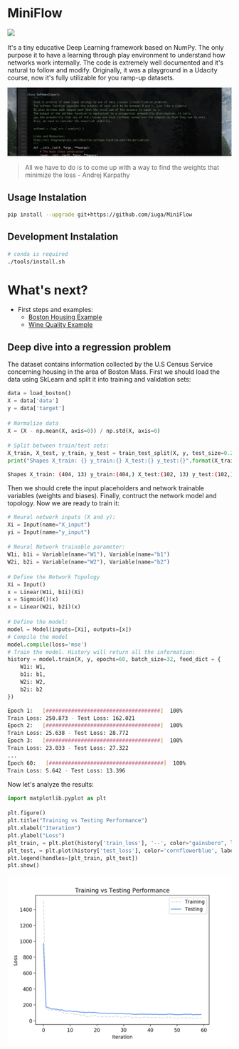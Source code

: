 # MiniFlow
![](https://travis-ci.org/iuga/MiniFlow.svg?branch=master)

It's a tiny educative Deep Learning framework based on NumPy. The only purpose it to have a learning through play environment to understand how networks work internally. The code is extremely well documented and it's natural to follow and modify. Originally, it was a playground in a Udacity course, now it's fully utilizable for you ramp-up datasets.

![](docs/main_screenshot.png)

> All we have to do is to come up with a way to find the weights that minimize the loss - Andrej Karpathy

## Usage Instalation
```bash
pip install --upgrade git+https://github.com/iuga/MiniFlow
```

## Development Instalation
```bash
# conda is required
./tools/install.sh
```

# What's next?
- First steps and examples:
  - [Boston Housing Example](examples/BostonHousingExample.ipynb)
  - [Wine Quality Example](examples/WineQuality.ipynb)

## Deep dive into a regression problem
The dataset contains information collected by the U.S Census Service concerning housing in the area of Boston Mass.
First we should load the data using SkLearn and split it into training and validation sets:

```python
data = load_boston()
X = data['data']
y = data['target']

# Normalize data
X = (X - np.mean(X, axis=0)) / np.std(X, axis=0)

# Split between train/test sets:
X_train, X_test, y_train, y_test = train_test_split(X, y, test_size=0.20)
print("Shapes X_train: {} y_train:{} X_test:{} y_test:{}".format(X_train.shape, y_train.shape, X_test.shape, y_test.shape))
```
```bash
Shapes X_train: (404, 13) y_train:(404,) X_test:(102, 13) y_test:(102,)
```

Then we should crete the input placeholders and network trainable variables (weights and biases). Finally, contruct the network model and topology. Now we are ready to train it:
```python
# Neural network inputs (X and y):
Xi = Input(name="X_input")
yi = Input(name="y_input")

# Neural Network trainable parameter:
W1i, b1i = Variable(name="W1"), Variable(name="b1")
W2i, b2i = Variable(name="W2"), Variable(name="b2")

# Define the Network Topology
Xi = Input()
x = Linear(W1i, b1i)(Xi)
x = Sigmoid()(x)
x = Linear(W2i, b2i)(x)

# Define the model:
model = Model(inputs=[Xi], outputs=[x])
# Compile the model
model.compile(loss='mse')
# Train the model. History will return all the information:
history = model.train(X, y, epochs=60, batch_size=32, feed_dict = {
    W1i: W1,
    b1i: b1,
    W2i: W2,
    b2i: b2
})
```
```bash
Epoch 1:   [####################################]  100%
Train Loss: 250.873 - Test Loss: 162.021
Epoch 2:   [####################################]  100%
Train Loss: 25.638 - Test Loss: 28.772
Epoch 3:   [####################################]  100%
Train Loss: 23.033 - Test Loss: 27.322
...
Epoch 60:   [####################################]  100%
Train Loss: 5.642 - Test Loss: 13.396
```

Now let's analyze the results:
```python
import matplotlib.pyplot as plt

plt.figure()
plt.title("Training vs Testing Performance")
plt.xlabel("Iteration")
plt.ylabel("Loss")
plt_train, = plt.plot(history['train_loss'], '--', color="gainsboro", label='Training')
plt_test, = plt.plot(history['test_loss'], color='cornflowerblue', label='Testing')
plt.legend(handles=[plt_train, plt_test])
plt.show()
```
![](docs/example_boston.png)
